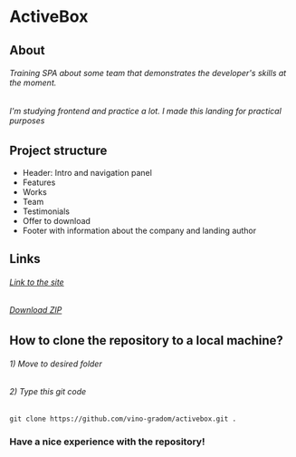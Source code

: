 # ActiveBox

## About
###### Training SPA about some team that demonstrates the developer's skills at the moment.
###### I'm studying frontend and practice a lot. I made this landing for practical purposes

## Project structure
* Header: Intro and navigation panel
* Features
* Works
* Team
* Testimonials
* Offer to download
* Footer with information about the company and landing author

## Links
###### [Link to the site](https://vino-gradom.github.io/activebox/)
###### [Download ZIP](https://github.com/vino-gradom/activebox/archive/refs/heads/main.zip)

## How to clone the repository to a local machine?
###### 1) Move to desired folder
###### 2) Type this git code
```git
git clone https://github.com/vino-gradom/activebox.git .
```

### Have a nice experience with the repository!
